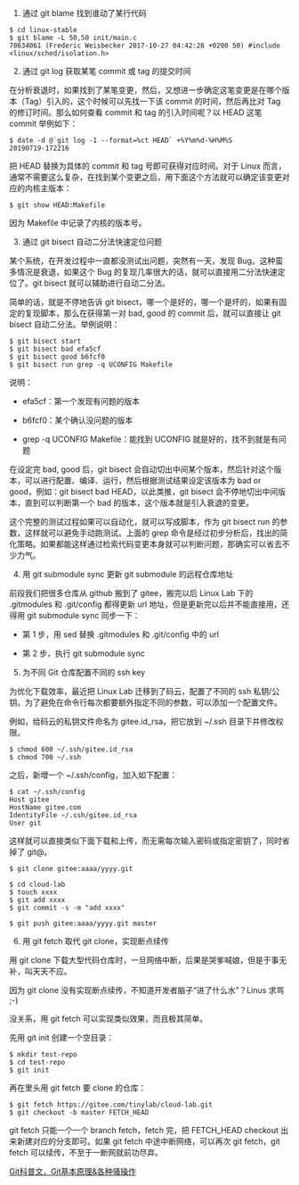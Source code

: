 1. 通过 git blame 找到谁动了某行代码
```
$ cd linux-stable
$ git blame -L 50,50 init/main.c
78634061 (Frederic Weisbecker 2017-10-27 04:42:28 +0200 50) #include <linux/sched/isolation.h>
```
2. 通过 git log 获取某笔 commit 或 tag 的提交时间

在分析衰退时，如果找到了某笔变更，然后，又想进一步确定这笔变更是在哪个版本（Tag）引入的，这个时候可以先找一下该 commit 的时间，然后再比对 Tag 的修订时间。那么如何查看 commit 和 tag 的引入时间呢？以 HEAD 这笔 commit 举例如下：
```
$ date -d @`git log -1 --format=%ct HEAD` +%Y%m%d-%H%M%S
20190719-172216
```
把 HEAD 替换为具体的 commit 和 tag 号即可获得对应时间。对于 Linux 而言，通常不需要这么复杂，在找到某个变更之后，用下面这个方法就可以确定该变更对应的内核主版本：
```
$ git show HEAD:Makefile
```
因为 Makefile 中记录了内核的版本号。

3. 通过 git bisect 自动二分法快速定位问题

某个系统，在开发过程中一直都没测试出问题，突然有一天，发现 Bug。这种蛮多情况是衰退，如果这个 Bug 的复现几率很大的话，就可以直接用二分法快速定位了。git bisect 就可以辅助进行自动二分法。

简单的话，就是不停地告诉 git bisect，哪一个是好的，哪一个是坏的，如果有固定的复现脚本，那么在获得第一对 bad, good 的 commit 后，就可以直接让 git bisect 自动二分法。举例说明：
```
$ git bisect start
$ git bisect bad efa5cf
$ git bisect good b6fcf0
$ git bisect run grep -q UCONFIG Makefile
```
说明：

- efa5cf：第一个发现有问题的版本

- b6fcf0：某个确认没问题的版本

- grep -q UCONFIG Makefile：能找到 UCONFIG 就是好的，找不到就是有问题

在设定完 bad, good 后，git bisect 会自动切出中间某个版本，然后针对这个版本，可以进行配置、编译、运行，然后根据测试结果设定该版本为 bad or good，例如：git bisect bad HEAD，以此类推，git bisect 会不停地切出中间版本，直到可以判断第一个 bad 的版本，这个版本就是引入衰退的变更。

这个完整的测试过程如果可以自动化，就可以写成脚本，作为 git bisect run 的参数，这样就可以避免手动跑测试。上面的 grep 命令是经过初步分析后，找出的简化策略。如果都能这样通过检索代码变更本身就可以判断问题，那确实可以省去不少力气。

4. 用 git submodule sync 更新 git submodule 的远程仓库地址

前段我们把很多仓库从 github 搬到了 gitee，搬完以后 Linux Lab 下的 .gitmodules 和 .git/config 都得更新 url 地址，但是更新完以后并不能直接用，还得用 git submodule sync 同步一下：
- 第 1 步，用 sed 替换 .gitmodules 和 .git/config 中的 url

- 第 2 步，执行 git submodule sync

5. 为不同 Git 仓库配置不同的 ssh key

为优化下载效率，最近把 Linux Lab 迁移到了码云，配置了不同的 ssh 私钥/公钥。为了避免在命令行每次都要额外指定不同的参数，可以添加一个配置文件。

例如，给码云的私钥文件命名为 gitee.id_rsa，把它放到 ~/.ssh 目录下并修改权限。
```
$ chmod 600 ~/.ssh/gitee.id_rsa
$ chmod 700 ~/.ssh
```
之后，新增一个 ~/.ssh/config，加入如下配置：
```
$ cat ~/.ssh/config
Host gitee
HostName gitee.com
IdentityFile ~/.ssh/gitee.id_rsa
User git
```
这样就可以直接类似下面下载和上传，而无需每次输入密码或指定密钥了，同时省掉了 git@。
```
$ git clone gitee:aaaa/yyyy.git

$ cd cloud-lab
$ touch xxxx
$ git add xxxx
$ git commit -s -m "add xxxx"

$ git push gitee:aaaa/yyyy.git master
```

6. 用 git fetch 取代 git clone，实现断点续传

用 git clone 下载大型代码仓库时，一旦网络中断，后果是哭爹喊娘，但是于事无补，叫天天不应。

因为 git clone 没有实现断点续传，不知道开发者脑子“进了什么水”？Linus 求骂 ;-)

没关系，用 git fetch 可以实现类似效果，而且极其简单。

先用 git init 创建一个空目录：
```
$ mkdir test-repo
$ cd test-repo
$ git init
```
再在里头用 git fetch 要 clone 的仓库：
```
$ git fetch https://gitee.com/tinylab/cloud-lab.git
$ git checkout -b master FETCH_HEAD
```
git fetch 只能一个一个 branch fetch，fetch 完，把 FETCH_HEAD checkout 出来新建对应的分支即可。如果 git fetch 中途中断网络，可以再次 git fetch，git fetch 可以续传，不至于一断网就前功尽弃。



[Git科普文，Git基本原理&各种骚操作](https://www.cnblogs.com/iisheng/p/13425658.html)